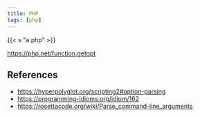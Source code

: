 ```yaml
---
title: PHP
tags: [php]
---
```


{{< s "a.php" >}}

<https://php.net/function.getopt>

## References

- <https://hyperpolyglot.org/scripting2#option-parsing>
- <https://programming-idioms.org/idiom/162>
- <https://rosettacode.org/wiki/Parse_command-line_arguments>
